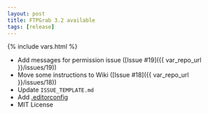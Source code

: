 ```yaml
---
layout: post
title: FTPGrab 3.2 available
tags: [release]
---
```

{% include vars.html %}

* Add messages for permission issue ([Issue #19]({{ var_repo_url }}/issues/19))
* Move some instructions to Wiki ([Issue #18]({{ var_repo_url }}/issues/18))
* Update `ISSUE_TEMPLATE.md`
* Add [.editorconfig](http://editorconfig.org/)
* MIT License